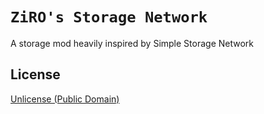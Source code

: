 # `ZiRO's Storage Network`
A storage mod heavily inspired by Simple Storage Network

## License
[Unlicense (Public Domain)](LICENSE)